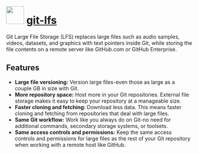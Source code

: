 ﻿# <img src="https://cdn.rawgit.com/chocolatey/chocolatey-coreteampackages/e4982c6e79743c6da967833471a94d7b64c11464/icons/git-lfs.png" width="48" height="48"/> [git-lfs](https://chocolatey.org/packages/git-lfs)


Git Large File Storage (LFS) replaces large files such as audio samples, videos, datasets, and graphics with text pointers inside Git, while storing the file contents on a remote server like GitHub.com or GitHub Enterprise.

## Features

* **Large file versioning:** Version large files-even those as large as a couple GB in size with Git.
* **More repository space:** Host more in your Git repositories. External file storage makes it easy to keep your repository at a manageable size.
* **Faster cloning and fetching:** Download less data. This means faster cloning and fetching from repositories that deal with large files.
* **Same Git workflow:** Work like you always do on Git-no need for additional commands, secondary storage systems, or toolsets.
* **Same access controls and permissions:** Keep the same access controls and permissions for large files as the rest of your Git repository when working with a remote host like GitHub.

